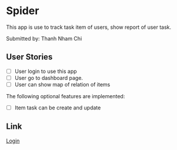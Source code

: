 # Spider
This app is use to track task item of users, show report of user task.


Submitted by: Thanh Nham Chi


## User Stories

* [ ] User login to use this app
* [ ] User go to dashboard page.
* [ ] User can show map of relation of items

The following optional features are implemented:

* [ ] Item task can be create and update

## Link
<a href="https://nhamthanh.github.io/SPIDER-Mockup/login">Login</a>


